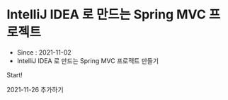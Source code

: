# IntelliJ IDEA 로 만드는 Spring MVC 프로젝트

* Since : 2021-11-02
* IntelliJ IDEA 로 만드는 Spring MVC 프로젝트 만들기

Start!

2021-11-26 추가하기

